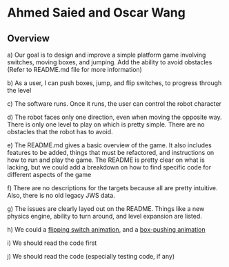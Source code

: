 # Ahmed Saied and Oscar Wang

## Overview
a) Our goal is to design and improve a simple platform game involving switches, moving boxes, and jumping. Add the ability to avoid obstacles (Refer to README.md file for more information)

b) As a user, I can push boxes, jump, and flip switches, to progress through the level

c) The software runs. Once it runs, the user can control the robot character

d) The robot faces only one direction, even when moving the opposite way. There is only one level to play on which is pretty simple. There are no obstacles that the robot has to avoid.

e) The README.md gives a basic overview of the game. It also includes features to be added, things that must be refactored, and instructions on how to run and play the game. The README is pretty clear on what is lacking, but we could add a breakdown on how to find specific code for different aspects of the game

f) There are no descriptions for the targets because all are pretty intuitive. Also, there is no old legacy JWS data.

g) The issues are clearly layed out on the README. Things like a new physics engine, ability to turn around, and level expansion are listed.

h) We could a [flipping switch animation](https://github.com/UCSB-CS56-Projects/cs56-games-alva/issues/11), and a [box-pushing animation](https://github.com/UCSB-CS56-Projects/cs56-games-alva/issues/12)

i) We should read the code first

j) We should read the code (especially testing code, if any)

